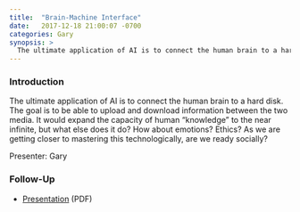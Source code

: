 ```yaml
---
title:  "Brain-Machine Interface"
date:   2017-12-18 21:00:07 -0700
categories: Gary
synopsis: >
  The ultimate application of AI is to connect the human brain to a hard disk. As we are getting closer to mastering this technologically, are we ready socially?
---
```


### Introduction

The ultimate application of AI is to connect the human brain to a hard disk. The goal is to be able to upload and download information between the two media. It would expand the capacity of human “knowledge” to the near infinite, but what else does it do? How about emotions? Ethics? As we are getting closer to mastering this technologically, are we ready socially?

Presenter: Gary

### Follow-Up

* [Presentation](/assets/present/2017/brain-mind-interfaces.pdf) (PDF)
